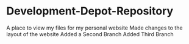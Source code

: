 # Development-Depot-Repository
A place to view my files for my personal website
Made changes to the layout of the website
Added a Second Branch
Added Third Branch